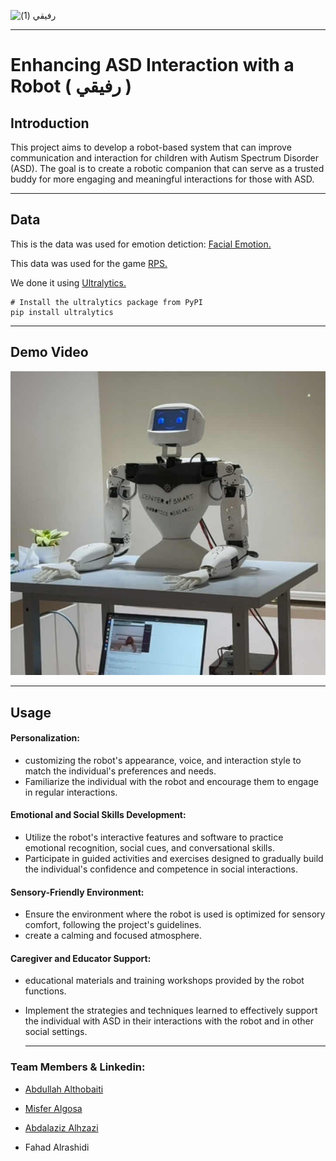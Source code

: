 



![رفيقي (1)](https://github.com/Misfergosa/EnhancingASDInteraction/assets/164917055/81fae9ef-89ca-46bf-ad7e-526aa67506f6)



---


# Enhancing ASD Interaction with a Robot ( رفيقي )

## Introduction
This project aims to develop a robot-based system that can improve communication and interaction for children with Autism Spectrum Disorder (ASD). The goal is to create a robotic companion that can serve as a trusted buddy for more engaging and meaningful interactions for those with ASD.

---

## Data
This is the data was used for emotion detiction: [Facial Emotion.](https://app.roboflow.com/t5-qsano/emotion-xkeuv/deploy) 


This data was used for the game [RPS.](https://universe.roboflow.com/team-roboflow/rock-paper-scissors-detection)

We done it using [Ultralytics.](https://docs.ultralytics.com/quickstart/#install-ultralytics)

```
# Install the ultralytics package from PyPI
pip install ultralytics
```

---
## Demo Video


[![Watch the video](https://raw.githubusercontent.com/Misfergosa/EnhancingASDInteraction/main/RobotInteracting/thumbnail.jpg)](https://raw.githubusercontent.com/Misfergosa/EnhancingASDInteraction/main/RobotInteracting/Demo.mov)



---

## Usage

#### Personalization:
- customizing the robot's appearance, voice, and interaction style to match the individual's preferences and needs.
- Familiarize the individual with the robot and encourage them to engage in regular interactions.
#### Emotional and Social Skills Development:
- Utilize the robot's interactive features and software to practice emotional recognition, social cues, and conversational skills.
- Participate in guided activities and exercises designed to gradually build the individual's confidence and competence in social interactions.
#### Sensory-Friendly Environment:
- Ensure the environment where the robot is used is optimized for sensory comfort, following the project's guidelines.
- create a calming and focused atmosphere.
#### Caregiver and Educator Support:
- educational materials and training workshops provided by the robot functions.
- Implement the strategies and techniques learned to effectively support the individual with ASD in their interactions with the robot and in other social settings.


   ---

### Team Members & Linkedin:

- [Abdullah Althobaiti](https://www.linkedin.com/in/abdullah-althobaiti-0146702a6)

- [Misfer Algosa](http://linkedin.com/in/mesfer-al-gosa-152a7a112)

- [Abdalaziz Alhzazi](https://www.linkedin.com/in/abdulaziz-abdullah-b413a2164?utm_source=share&utm_campaign=share_via&utm_content=profile&utm_medium=ios_app)

- Fahad Alrashidi












